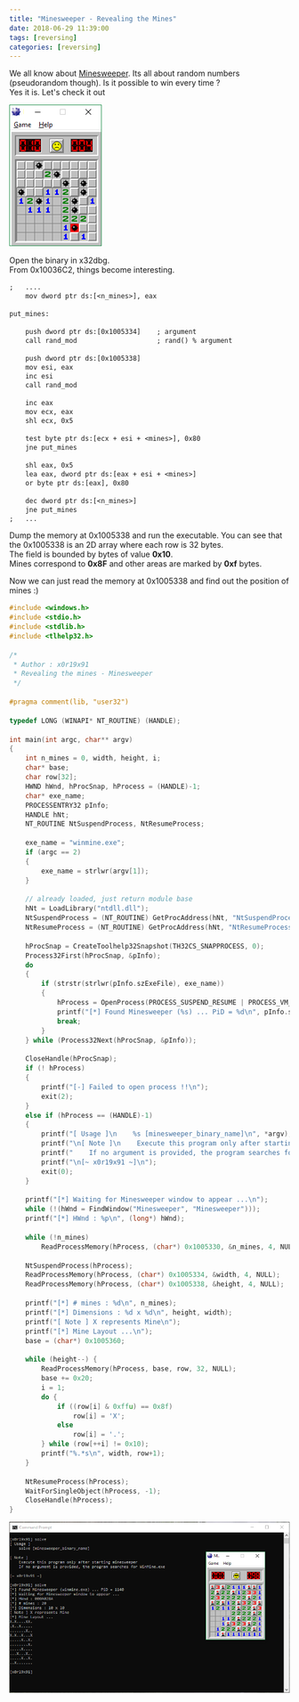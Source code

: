 ```yaml
---
title: "Minesweeper - Revealing the Mines"
date: 2018-06-29 11:39:00
tags: [reversing]
categories: [reversing]
---
```


<!--more-->
We all know about [Minesweeper](http://www.minesweeper.info/downloads/games/Winmine__XP.exe). Its all about random numbers (pseudorandom though). Is it possible to win every time ?  
Yes it is. Let's check it out

![Image0](/images/ms/mines_failed.png)

Open the binary in x32dbg.  
From 0x10036C2, things become interesting.

```x86asm
;   ....
    mov dword ptr ds:[<n_mines>], eax

put_mines:

    push dword ptr ds:[0x1005334]    ; argument
    call rand_mod                    ; rand() % argument

    push dword ptr ds:[0x1005338]
    mov esi, eax
    inc esi
    call rand_mod

    inc eax
    mov ecx, eax
    shl ecx, 0x5

    test byte ptr ds:[ecx + esi + <mines>], 0x80
    jne put_mines

    shl eax, 0x5
    lea eax, dword ptr ds:[eax + esi + <mines>]
    or byte ptr ds:[eax], 0x80

    dec dword ptr ds:[<n_mines>]
    jne put_mines
;   ...
```

Dump the memory at 0x1005338 and run the executable. You can see that the 0x1005338 is an 2D array where each row is 32 bytes.  
The field is bounded by bytes of value **0x10**.  
Mines correspond to **0x8F** and other areas are marked by **0xf** bytes.

Now we can just read the memory at 0x1005338 and find out the position of mines :)

```c
#include <windows.h>
#include <stdio.h>
#include <stdlib.h>
#include <tlhelp32.h>

/*
 * Author : x0r19x91
 * Revealing the mines - Minesweeper
 */

#pragma comment(lib, "user32")

typedef LONG (WINAPI* NT_ROUTINE) (HANDLE);

int main(int argc, char** argv)
{
    int n_mines = 0, width, height, i;
    char* base;
    char row[32];
    HWND hWnd, hProcSnap, hProcess = (HANDLE)-1;
    char* exe_name;
    PROCESSENTRY32 pInfo;
    HANDLE hNt;
    NT_ROUTINE NtSuspendProcess, NtResumeProcess;

    exe_name = "winmine.exe";
    if (argc == 2)
    {
        exe_name = strlwr(argv[1]);
    }

    // already loaded, just return module base
    hNt = LoadLibrary("ntdll.dll");
    NtSuspendProcess = (NT_ROUTINE) GetProcAddress(hNt, "NtSuspendProcess");
    NtResumeProcess = (NT_ROUTINE) GetProcAddress(hNt, "NtResumeProcess");

    hProcSnap = CreateToolhelp32Snapshot(TH32CS_SNAPPROCESS, 0);
    Process32First(hProcSnap, &pInfo);
    do
    {
        if (strstr(strlwr(pInfo.szExeFile), exe_name))
        {
            hProcess = OpenProcess(PROCESS_SUSPEND_RESUME | PROCESS_VM_READ, FALSE, pInfo.th32ProcessID);
            printf("[*] Found Minesweeper (%s) ... PiD = %d\n", pInfo.szExeFile, pInfo.th32ProcessID);
            break;
        }
    } while (Process32Next(hProcSnap, &pInfo));

    CloseHandle(hProcSnap);
    if (! hProcess)
    {
        printf("[-] Failed to open process !!\n");
        exit(2);
    }
    else if (hProcess == (HANDLE)-1)
    {
        printf("[ Usage ]\n    %s [minesweeper_binary_name]\n", *argv);
        printf("\n[ Note ]\n    Execute this program only after starting minesweeper\n");
        printf("    If no argument is provided, the program searches for WinMine.exe\n");
        printf("\n[~ x0r19x91 ~]\n");
        exit(0);
    }

    printf("[*] Waiting for Minesweeper window to appear ...\n");
    while (!(hWnd = FindWindow("Minesweeper", "Minesweeper")));
    printf("[*] HWnd : %p\n", (long*) hWnd);

    while (!n_mines)
        ReadProcessMemory(hProcess, (char*) 0x1005330, &n_mines, 4, NULL);

    NtSuspendProcess(hProcess);
    ReadProcessMemory(hProcess, (char*) 0x1005334, &width, 4, NULL);
    ReadProcessMemory(hProcess, (char*) 0x1005338, &height, 4, NULL);

    printf("[*] # mines : %d\n", n_mines);
    printf("[*] Dimensions : %d x %d\n", height, width);
    printf("[ Note ] X represents Mine\n");
    printf("[*] Mine Layout ...\n");
    base = (char*) 0x1005360;

    while (height--) {
        ReadProcessMemory(hProcess, base, row, 32, NULL);
        base += 0x20;
        i = 1;
        do {
            if ((row[i] & 0xffu) == 0x8f)
                row[i] = 'X';
            else
                row[i] = '.';
        } while (row[++i] != 0x10);
        printf("%.*s\n", width, row+1);
    }

    NtResumeProcess(hProcess);
    WaitForSingleObject(hProcess, -1);
    CloseHandle(hProcess);
}
```

![Image1](/images/ms/mines_success.png)
